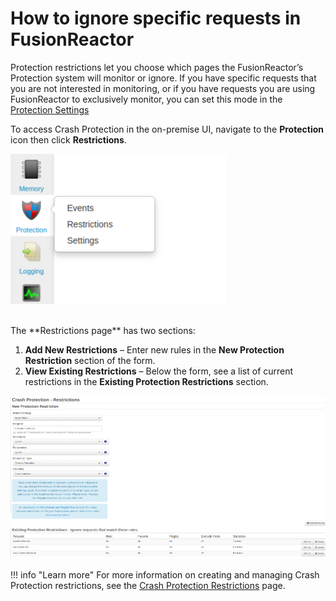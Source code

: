 # How to ignore specific requests in FusionReactor

Protection restrictions let you choose which pages the FusionReactor’s Protection system will monitor or ignore. If you have specific requests that you are not interested in monitoring, or if you have requests you are using FusionReactor to exclusively monitor, you can set this mode in the [Protection Settings](/Data-insights/Features/Crash-protection/Settings/)

To access Crash Protection in the on-premise UI, navigate to the **Protection** icon then click **Restrictions**.

![!Screenshot](../../Getting-started/Troubleshooting/restrictions.png)

<br>
The **Restrictions page** has two sections:  

1. **Add New Restrictions** – Enter new rules in the **New Protection Restriction** section of the form. 
2. **View Existing Restrictions** – Below the form, see a list of current restrictions in the **Existing Protection Restrictions** section.

![!Screenshot](../../Getting-started/Troubleshooting/c-protection.png)

!!! info "Learn more"
    For more information on creating and managing Crash Protection restrictions, see the [Crash Protection Restrictions](/Data-insights/Features/Crash-protection/Crash-Protection/#restrictions) page.
